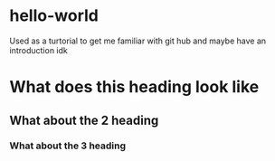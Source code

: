 # hello-world
Used as a turtorial to get me familiar with git hub and maybe have an introduction idk
# What does this heading look like
## What about the 2 heading
### What about the 3 heading
